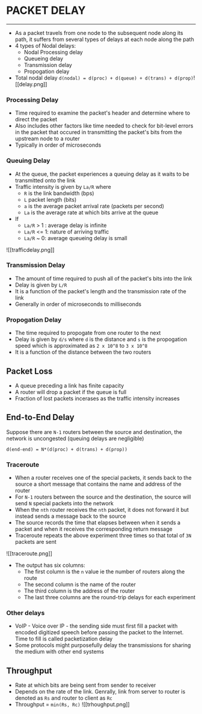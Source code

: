 # PACKET DELAY
---
- As a packet travels from one node to the subsequent node along its path, it suffers from several types of delays at each node along the path
- 4 types of Nodal delays:
	- Nodal Processing delay
	- Queueing delay
	- Transmission delay
	- Propogation delay
- Total nodal delay `d(nodal) = d(proc) + d(queue) + d(trans) + d(prop)`![[delay.png]]

### Processing Delay
- Time required to examine the packet's header and determine where to direct the packet 
- Also includes other factors like time needed to check for bit-level errors in the packet that occured in transmitting the packet's bits from the upstream node to a router
- Typically in order of microseconds

### Queuing Delay
- At the queue, the packet experiences a queuing delay as it waits to be transmitted onto the link
- Traffic intensity is given by `La/R` where
	- `R` is the link bandwidth (bps)
	- `L` packet length (bits)
	- `a` is the average packet arrival rate (packets per second)
	- `La` is the average rate at which bits arrive at the queue
- If
	- `La/R` > 1 : average delay is infinite
	- `La/R` <= 1: nature of arriving traffic
	- `La/R` ~ 0: average queueing delay is small 

![[trafficdelay.png]]

### Transmission Delay
- The amount of time required to push all of the packet's bits into the link
- Delay is given by `L/R`
- It is a function of the packet's length and the transmission rate of the link
- Generally in order of microseconds to milliseconds

### Propogation Delay
- The time required to propogate from one router to the next
- Delay is given by `d/s` where `d` is the distance and `s` is the propogation speed which is approximated as `2 x 10^8` to `3 x 10^8`
- It is a function of the distance between the two routers

## Packet Loss
- A queue preceding a link has finite capacity
- A router will drop a packet if the queue is full
- Fraction of lost packets incerases as the traffic intensity increases

## End-to-End Delay
Suppose there are `N-1` routers between the source and destination, the network is uncongested (queuing delays are negligible)

`d(end-end) = N*(d(proc) + d(trans) + d(prop))`

### Traceroute
- When a router receives one of the special packets, it sends back to the source a short message that contains the name and address of the router
- For `N-1` routers between the source and the destination, the source will send `N` special packets into the network
- When the `nth` router receives the `nth` packet, it does not forward  it but instead sends a message back to the source
- The source records the time that elapses between when it sends a packet and when it receives the corresponding return message
- Traceroute repeats the above experiment three times so that total of `3N` packets are sent

![[traceroute.png]]
- The output has six columns:
	- The first column is the `n` value ie the number of routers along the route
	- The second column is the name of the router
	- The third column is the address of the router
	- The last three columns are the round-trip delays for each experiment

### Other delays
- VoIP - Voice over IP - the sending side must first fill a packet with encoded digitized speech before passing the packet to the Internet. Time to fill is called packetization delay
- Some protocols might purposefully delay the transmissions for sharing the medium with other end systems

## Throughput
- Rate at which bits are being sent from sender to receiver 
- Depends on the rate of the link. Genrally, link from server to router is denoted as `Rs` and router to client as `Rc`
- Throughput = `min(Rs, Rc)`
![[trhoughput.png]]